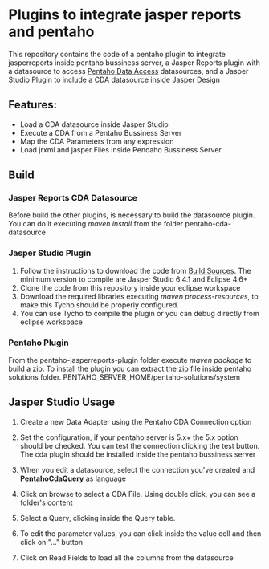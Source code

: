 Plugins to integrate jasper reports and pentaho
===============================================

This repository  contains the code of a pentaho plugin to integrate jasperreports inside pentaho bussiness server, a Jasper Reports plugin with a datasource to access [Pentaho Data Access](http://community.pentaho.com/ctools/cda/) datasources, and a Jasper Studio Plugin to include a CDA datasource inside Jasper Design

## Features:
  - Load a CDA datasource inside Jasper Studio
  - Execute a CDA from a Pentaho Bussiness Server
  - Map the CDA Parameters from any expression
  - Load jrxml and jasper Files inside Pendaho Bussiness Server

## Build

### Jasper Reports CDA Datasource

  Before build the other plugins, is necessary to build the datasource plugin. You can do it executing _maven install_ from the folder pentaho-cda-datasource

### Jasper Studio Plugin
  1. Follow the instructions to download the code from [Build Sources](http://community.jaspersoft.com/wiki/contributing-jaspersoft-studio-and-building-sources). The minimum version to compile are Jasper Studio 6.4.1 and Eclipse 4.6+
  2. Clone the code from this repository inside your eclipse workspace
  3. Download the required libraries executing _maven process-resources_, to make this Tycho should be properly configured.
  3. You can use Tycho to compile the plugin or you can debug directly from eclipse workspace

### Pentaho Plugin

  From the pentaho-jasperreports-plugin folder execute _maven package_ to build a zip. To install the plugin you can extract the zip file inside pentaho solutions folder. PENTAHO_SERVER_HOME/pentaho-solutions/system

## Jasper Studio Usage  

  1. Create a new Data Adapter  using the Pentaho CDA Connection option

  2. Set the configuration, if your pentaho server is 5.x+ the 5.x option should be checked. You can test the connection clicking the test button. The cda plugin should be installed inside the pentaho bussiness server

  3. When you edit a datasource, select the connection you've created and **PentahoCdaQuery** as language

  4. Click on browse to select a CDA File. Using double click, you can see a folder's content

  5. Select a Query, clicking inside the Query table.

  6. To edit the parameter values, you can click inside the value cell and then click on "..." button

  7. Click on Read Fields to load all the columns from the datasource

